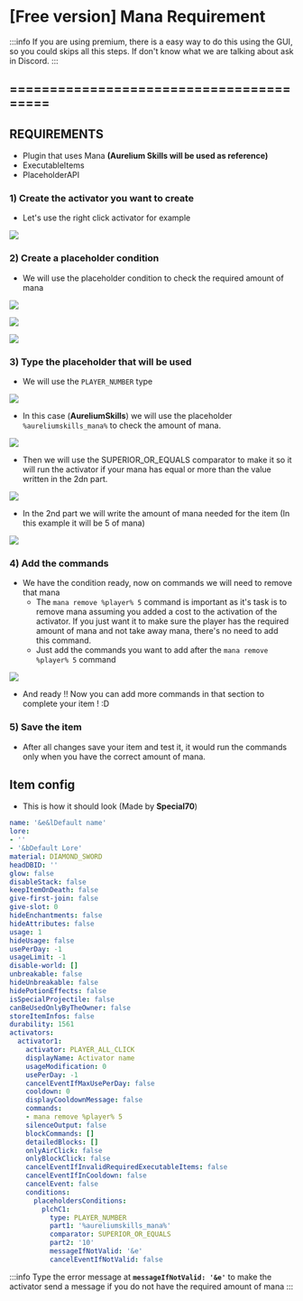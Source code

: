 # \[Free version] Mana Requirement

:::info
If you are using premium, there is a easy way to do this using the GUI, so you could skips all this steps. If don't know what we are talking about ask in Discord.
:::

## ========================================

## REQUIREMENTS

* Plugin that uses Mana **(Aurelium Skills will be used as reference)**
* ExecutableItems
* PlaceholderAPI

### 1) Create the activator you want to create

* Let's use the right click activator for example

![](<../../../.gitbook/assets/image (65).png>)

### 2) Create a placeholder condition

* We will use the placeholder condition to check the required amount of mana

![](<../../../.gitbook/assets/image (420).png>)

![](<../../../.gitbook/assets/image (313).png>)

![](<../../../.gitbook/assets/image (114).png>)

### 3) Type the placeholder that will be used

* We will use the `PLAYER_NUMBER` type

![](<../../../.gitbook/assets/image (416).png>)

* In this case (**AureliumSkills**) we will use the placeholder `%aureliumskills_mana%` to check the amount of mana.

![](<../../../.gitbook/assets/image (265).png>)

* Then we will use the SUPERIOR\_OR\_EQUALS comparator to make it so it will run the activator if your mana has equal or more than the value written in the 2dn part.

![](<../../../.gitbook/assets/image (135).png>)

* In the 2nd part we will write the amount of mana needed for the item (In this example it will be 5 of mana)

![](<../../../.gitbook/assets/image (422).png>)

### 4) Add the commands

* We have the condition ready, now on commands we will need to remove that mana
  * The `mana remove %player% 5` command is important as it's task is to remove mana assuming you added a cost to the activation of the activator. If you just want it to make sure the player has the required amount of mana and not take away mana, there's no need to add this command.
  * Just add the commands you want to add after the `mana remove %player% 5` command

![](<../../../.gitbook/assets/image (232).png>)

* And ready !! Now you can add more commands in that section to complete your item ! :D

### 5) Save the item

* After all changes save your item and test it, it would run the commands only when you have the correct amount of mana.

## Item config

* This is how it should look (Made by **Special70**)

```yaml
name: '&e&lDefault name'
lore:
- ''
- '&bDefault Lore'
material: DIAMOND_SWORD
headDBID: ''
glow: false
disableStack: false
keepItemOnDeath: false
give-first-join: false
give-slot: 0
hideEnchantments: false
hideAttributes: false
usage: 1
hideUsage: false
usePerDay: -1
usageLimit: -1
disable-world: []
unbreakable: false
hideUnbreakable: false
hidePotionEffects: false
isSpecialProjectile: false
canBeUsedOnlyByTheOwner: false
storeItemInfos: false
durability: 1561
activators:
  activator1:
    activator: PLAYER_ALL_CLICK
    displayName: Activator name
    usageModification: 0
    usePerDay: -1
    cancelEventIfMaxUsePerDay: false
    cooldown: 0
    displayCooldownMessage: false
    commands:
    - mana remove %player% 5
    silenceOutput: false
    blockCommands: []
    detailedBlocks: []
    onlyAirClick: false
    onlyBlockClick: false
    cancelEventIfInvalidRequiredExecutableItems: false
    cancelEventIfInCooldown: false
    cancelEvent: false
    conditions:
      placeholdersConditions:
        plchC1:
          type: PLAYER_NUMBER
          part1: '%aureliumskills_mana%'
          comparator: SUPERIOR_OR_EQUALS
          part2: '10'
          messageIfNotValid: '&e'
          cancelEventIfNotValid: false
```

:::info
Type the error message at **`messageIfNotValid: '&e'`** to make the activator send a message if you do not have the required amount of mana
:::

